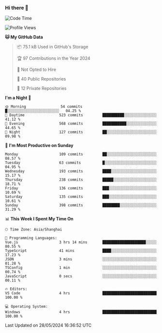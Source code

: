 ### Hi there 👋

<!--
**robinWongM/robinWongM** is a ✨ _special_ ✨ repository because its `README.md` (this file) appears on your GitHub profile.

Here are some ideas to get you started:

- 🔭 I’m currently working on ...
- 🌱 I’m currently learning ...
- 👯 I’m looking to collaborate on ...
- 🤔 I’m looking for help with ...
- 💬 Ask me about ...
- 📫 How to reach me: ...
- 😄 Pronouns: ...
- ⚡ Fun fact: ...
-->

<!--START_SECTION:waka-->
![Code Time](http://img.shields.io/badge/Code%20Time-223%20hrs%2030%20mins-blue)

![Profile Views](http://img.shields.io/badge/Profile%20Views-0-blue)

**🐱 My GitHub Data** 

> 📦 75.1 kB Used in GitHub's Storage 
 > 
> 🏆 97 Contributions in the Year 2024
 > 
> 🚫 Not Opted to Hire
 > 
> 📜 40 Public Repositories 
 > 
> 🔑 12 Private Repositories 
 > 
**I'm a Night 🦉** 

```text
🌞 Morning                54 commits          █░░░░░░░░░░░░░░░░░░░░░░░░   04.25 % 
🌆 Daytime                523 commits         ██████████░░░░░░░░░░░░░░░   41.12 % 
🌃 Evening                568 commits         ███████████░░░░░░░░░░░░░░   44.65 % 
🌙 Night                  127 commits         ██░░░░░░░░░░░░░░░░░░░░░░░   09.98 % 
```
📅 **I'm Most Productive on Sunday** 

```text
Monday                   109 commits         ██░░░░░░░░░░░░░░░░░░░░░░░   08.57 % 
Tuesday                  63 commits          █░░░░░░░░░░░░░░░░░░░░░░░░   04.95 % 
Wednesday                193 commits         ████░░░░░░░░░░░░░░░░░░░░░   15.17 % 
Thursday                 238 commits         █████░░░░░░░░░░░░░░░░░░░░   18.71 % 
Friday                   136 commits         ███░░░░░░░░░░░░░░░░░░░░░░   10.69 % 
Saturday                 135 commits         ███░░░░░░░░░░░░░░░░░░░░░░   10.61 % 
Sunday                   398 commits         ████████░░░░░░░░░░░░░░░░░   31.29 % 
```


📊 **This Week I Spent My Time On** 

```text
🕑︎ Time Zone: Asia/Shanghai

💬 Programming Languages: 
Vue.js                   3 hrs 14 mins       ████████████████████░░░░░   80.55 % 
TypeScript               41 mins             ████░░░░░░░░░░░░░░░░░░░░░   17.23 % 
JSON                     3 mins              ░░░░░░░░░░░░░░░░░░░░░░░░░   01.28 % 
TSConfig                 1 min               ░░░░░░░░░░░░░░░░░░░░░░░░░   00.74 % 
JavaScript               0 secs              ░░░░░░░░░░░░░░░░░░░░░░░░░   00.11 % 

🔥 Editors: 
VS Code                  4 hrs               █████████████████████████   100.00 % 

💻 Operating System: 
Windows                  4 hrs               █████████████████████████   100.00 % 
```


 Last Updated on 28/05/2024 16:36:52 UTC
<!--END_SECTION:waka-->
